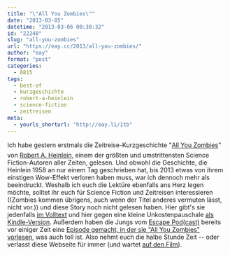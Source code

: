 ```yaml
---
title: "\"All You Zombies\""
date: "2013-03-05"
datetime: "2013-03-06 00:30:32"
id: "22248"
slug: "all-you-zombies"
url: "https://eay.cc/2013/all-you-zombies/"
author: "eay"
format: "post"
categories:
  - 0815
tags:
  - best-of
  - kurzgeschichte
  - robert-a-heinlein
  - science-fiction
  - zeitreisen
meta:
  - yourls_shorturl: "http://eay.li/1tb"
---
```


Ich habe gestern erstmals die Zeitreise-Kurzgeschichte "[All You Zombies](http://en.wikipedia.org/wiki/%22%E2%80%94All_You_Zombies%E2%80%94%22)" von [Robert A. Heinlein](http://en.wikipedia.org/wiki/Robert_A._Heinlein), einem der größten und umstrittensten Science Fiction-Autoren aller Zeiten, gelesen. Und obwohl die Geschichte, die Heinlein 1958 an nur einem Tag geschrieben hat, bis 2013 etwas von ihrem einstigen Wow-Effekt verloren haben muss, war ich dennoch mehr als beeindruckt. Weshalb ich euch die Lektüre ebenfalls ans Herz legen möchte, solltet ihr euch für Science Fiction und Zeitreisen interessieren ((Zombies kommen übrigens, auch wenn der Titel anderes vermuten lässt, nicht vor.)) und diese Story noch nicht gelesen haben. Hier gibt's sie jedenfalls [im Volltext](http://faculty.uca.edu/rnovy/Heinlein--All%20you%20zombies.htm) und hier gegen eine kleine Unkostenpauschale [als Kindle-Version](http://www.amazon.de/exec/obidos/ASIN/B008MOKW22/eayznet-21). Außerdem haben die Jungs vom [Escape Pod(cast)](http://escapepod.org/) bereits vor einiger Zeit eine [Episode gemacht, in der sie "All You Zombies" vorlesen](http://escapepod.org/2009/07/02/ep-200-all-you-zombies/), was auch toll ist. Also nehmt euch die halbe Stunde Zeit -- oder verlasst diese Webseite für immer (und wartet [auf den Film](http://www.sfsignal.com/archives/2012/05/heinleins-awesome-short-story-all-you-zombies-heads-to-the-big-screen/)).
